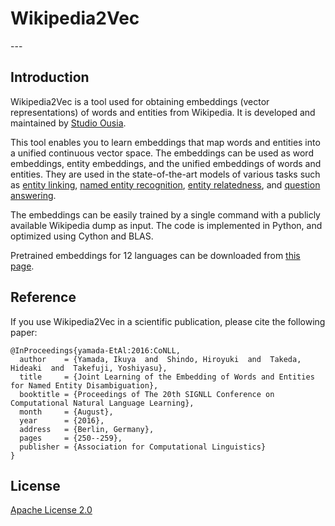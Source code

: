 <h1 id="main_title">Wikipedia2Vec</h1>
---

Introduction
------------

Wikipedia2Vec is a tool used for obtaining embeddings (vector representations) of words and entities from Wikipedia.
It is developed and maintained by [Studio Ousia](http://www.ousia.jp).

This tool enables you to learn embeddings that map words and entities into a unified continuous vector space.
The embeddings can be used as word embeddings, entity embeddings, and the unified embeddings of words and entities.
They are used in the state-of-the-art models of various tasks such as [entity linking](https://arxiv.org/abs/1601.01343), [named entity recognition](http://www.aclweb.org/anthology/I17-2017), [entity relatedness](https://arxiv.org/abs/1601.01343), and [question answering](https://arxiv.org/abs/1803.08652).

The embeddings can be easily trained by a single command with a publicly available Wikipedia dump as input.
The code is implemented in Python, and optimized using Cython and BLAS.

Pretrained embeddings for 12 languages can be downloaded from [this page](pretrained.md).

Reference
---------

If you use Wikipedia2Vec in a scientific publication, please cite the following paper:

```text
@InProceedings{yamada-EtAl:2016:CoNLL,
  author    = {Yamada, Ikuya  and  Shindo, Hiroyuki  and  Takeda, Hideaki  and  Takefuji, Yoshiyasu},
  title     = {Joint Learning of the Embedding of Words and Entities for Named Entity Disambiguation},
  booktitle = {Proceedings of The 20th SIGNLL Conference on Computational Natural Language Learning},
  month     = {August},
  year      = {2016},
  address   = {Berlin, Germany},
  pages     = {250--259},
  publisher = {Association for Computational Linguistics}
}
```

License
-------

[Apache License 2.0](http://www.apache.org/licenses/LICENSE-2.0)
